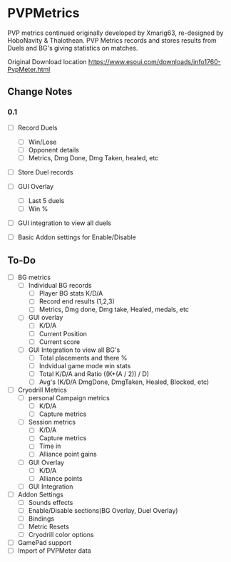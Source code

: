 # PVPMetrics
PVP metrics continued originally developed by Xmarig63, re-designed by HoboNavity & Thalothean.
PVP Metrics records and stores results from Duels and BG's giving statistics on matches.

Original Download location
https://www.esoui.com/downloads/info1760-PvpMeter.html

## Change Notes

### 0.1
 - [ ] Record Duels
    - [ ] Win/Lose
    - [ ] Opponent details
    - [ ] Metrics, Dmg Done, Dmg Taken, healed, etc
 - [ ] Store Duel records
 - [ ] GUI Overlay
    - [ ] Last 5 duels
    - [ ] Win %
 - [ ] GUI integration to view all duels
 - [ ] Basic Addon settings for Enable/Disable


## To-Do
 - [ ] BG metrics
    - [ ] Individual BG records
        - [ ] Player BG stats K/D/A
        - [ ] Record end results (1,2,3)
        - [ ] Metrics, Dmg done, Dmg take, Healed, medals, etc
    - [ ] GUI overlay
        - [ ] K/D/A
        - [ ] Current Position
        - [ ] Current score
    - [ ] GUI Integration to view all BG's
        - [ ] Total placements and there %
        - [ ] Indvidual game mode win stats
        - [ ] Total K/D/A and Ratio ((K+(A / 2)) / D)
        - [ ] Avg's (K/D/A DmgDone, DmgTaken, Healed, Blocked, etc)
 - [ ] Cryodrill Metrics
    - [ ] personal Campaign metrics
        - [ ] K/D/A
        - [ ] Capture metrics
    - [ ] Session metrics
        - [ ] K/D/A
        - [ ] Capture metrics
        - [ ] Time in
        - [ ] Alliance point gains
   - [ ] GUI Overlay
        - [ ] K/D/A
        - [ ] Alliance points
   - [ ] GUI Integration
 - [ ] Addon Settings
    - [ ] Sounds effects
    - [ ] Enable/Disable sections(BG Overlay, Duel Overlay)
    - [ ] Bindings
    - [ ] Metric Resets
    - [ ] Cryodrill color options
 - [ ] GamePad support
 - [ ] Import of PVPMeter data
